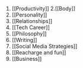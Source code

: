 1. [[Productivity]]
2.[[Body]]
3. [[Personality]]
4. [[Relationships]]
5. [[Tech Career]]
6. [[Philosophy]]
7. [[Writing]]
8. [[Social Media Strategies]]
9. [[Reacharge and fun]]
10. [[Business]]